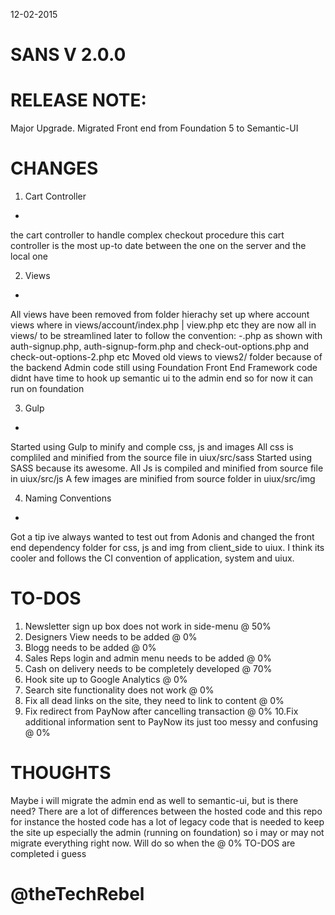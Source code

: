 12-02-2015

SANS V 2.0.0
=

RELEASE NOTE: 
=
Major Upgrade. 
Migrated Front end from Foundation 5 to Semantic-UI


CHANGES
=

1. Cart Controller
-
the cart controller to handle complex checkout procedure
this cart controller is the most up-to date between the one on the server and the local one

2. Views
-
All views have been removed from folder hierachy set up where account views where in
views/account/index.php | view.php etc they are now all in views/
to be streamlined later to follow the convention: <controller-name>-<view-name>.php as shown
with auth-signup.php, auth-signup-form.php and check-out-options.php and check-out-options-2.php etc
Moved old views to views2/ folder because of the backend  Admin code still using Foundation Front End
Framework code didnt have time to hook up semantic ui to the admin end so for now it can run on foundation

3. Gulp
-
Started using Gulp to minify and comple css, js and images 
All css is compliled and minified from the source file in uiux/src/sass
Started using SASS because its awesome.
All Js is compiled and minified from source file in uiux/src/js
A few images are minified from source folder in uiux/src/img

4. Naming Conventions
-
Got a tip ive always wanted to test out from Adonis and changed the front end dependency folder
for css, js and img from client_side to uiux. I think its cooler and follows the CI convention of application,
system and uiux.


TO-DOS
=

1. Newsletter sign up box does not work in side-menu @ 50%
2. Designers View needs to be added @ 0%
3. Blogg needs to be added @ 0%
4. Sales Reps login and admin menu needs to be added @ 0%
5. Cash on delivery needs to be completely developed @ 70%
6. Hook site up to Google Analytics @ 0%
7. Search site functionality does not work @ 0%
8. Fix all dead links on the site, they need to link to content @ 0%
9. Fix redirect from PayNow after cancelling transaction @ 0%
10.Fix additional information sent to PayNow its just too messy and confusing @ 0%


THOUGHTS
=

Maybe i will migrate the admin end as well to semantic-ui, but is there need?
There are a lot of differences between the hosted code and this repo for instance the hosted code has
a lot of legacy code that is needed to keep the site up especially the admin (running on foundation)
so i may or may not migrate everything right now. Will do so when the @ 0% TO-DOS are completed i guess


@theTechRebel
=
